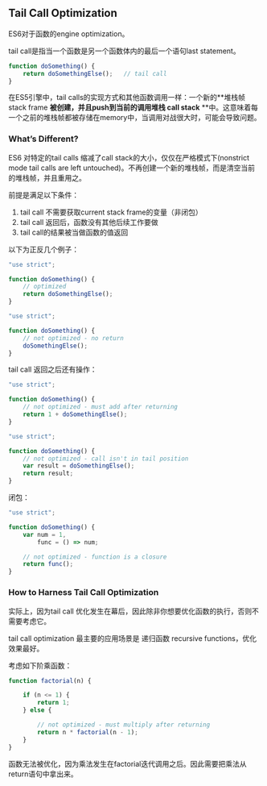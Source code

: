 ## Tail Call Optimization

ES6对于函数的engine optimization。

tail call是指当一个函数是另一个函数体内的最后一个语句last statement。

```js
function doSomething() {
    return doSomethingElse();   // tail call
}
```

在ES5引擎中，tail calls的实现方式和其他函数调用一样：一个新的**堆栈帧 stack frame **被创建，并且push到当前的调用堆栈 call stack** **中。这意味着每一个之前的堆栈帧都被存储在memory中，当调用对战很大时，可能会导致问题。

### What’s Different?

ES6 对特定的tail calls 缩减了call stack的大小，仅仅在严格模式下\(nonstrict mode tail calls are left untouched\)。不再创建一个新的堆栈帧，而是清空当前的堆栈帧，并且重用之。

前提是满足以下条件：

1. tail call 不需要获取current stack frame的变量（非闭包）
2. tail call 返回后，函数没有其他后续工作要做
3. tail call的结果被当做函数的值返回

以下为正反几个例子：

```js
"use strict";

function doSomething() {
    // optimized
    return doSomethingElse();
}
```

```js
"use strict";

function doSomething() {
    // not optimized - no return
    doSomethingElse();
}
```

tail call 返回之后还有操作：

```js
"use strict";

function doSomething() {
    // not optimized - must add after returning
    return 1 + doSomethingElse();
}
```

```js
"use strict";

function doSomething() {
    // not optimized - call isn't in tail position
    var result = doSomethingElse();
    return result;
}
```

闭包：

```js
"use strict";

function doSomething() {
    var num = 1,
        func = () => num;

    // not optimized - function is a closure
    return func();
}
```

### How to Harness Tail Call Optimization

实际上，因为tail call 优化发生在幕后，因此除非你想要优化函数的执行，否则不需要考虑它。

tail call optimization 最主要的应用场景是 递归函数 recursive functions，优化效果最好。

考虑如下阶乘函数：

```js
function factorial(n) {

    if (n <= 1) {
        return 1;
    } else {

        // not optimized - must multiply after returning
        return n * factorial(n - 1);
    }
}
```

函数无法被优化，因为乘法发生在factorial迭代调用之后。因此需要把乘法从return语句中拿出来。



